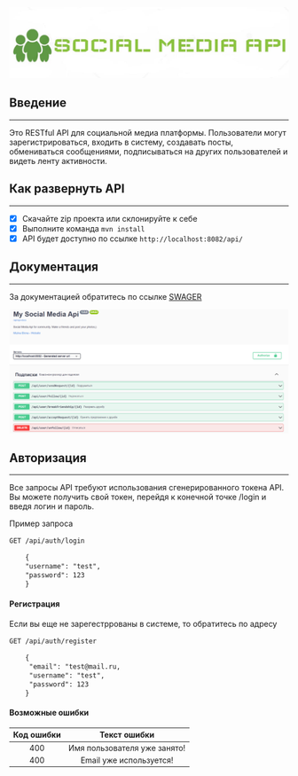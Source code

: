 ![Social media API](logo.jpg?raw=true "Social media API")
 ## Введение
____
 Это RESTful API для социальной медиа платформы. Пользователи могут зарегистрироваться, входить в систему, создавать посты, обмениваться сообщениями, подписываться на других пользователей и видеть ленту активности. 
## Как развернуть API
____
- [X] Скачайте zip проекта или склонируйте к себе
- [X] Выполните команда  ```mvn install ```
- [X] API будет доступно по ссылке ```http://localhost:8082/api/```
## Документация
____
За документацией обратитесь по ссылке [SWAGER](http://localhost:8082/api/swagger-ui/index.html)

![img_1.png](img_1.png)
## Авторизация
____
Все запросы API требуют использования сгенерированного токена API. Вы можете получить свой токен, перейдя к конечной точке /login и введя логин и пароль.

Пример запроса

    GET /api/auth/login

```
    {
    "username": "test",
    "password": 123
    }
```
#### Регистрация
Если вы еще не зарегестррованы в системе, то обратитесь по адресу
    
    GET /api/auth/register


```
    {
     "email": "test@mail.ru,
     "username": "test",
     "password": 123
    }
```

#### Возможные ошибки
| Код ошибки | Текст ошибки |
|:---------:|:---------:|
| 400 | Имя пользователя уже занято!  |
| 400 | Email уже используется! |

